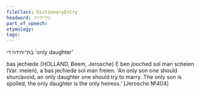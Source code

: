 ```yaml
---
fileClass: DictionaryEntry
headword: בת־יחידה
part_of_speech: 
etymology: 
tags: 
---
```

בת־יחידה
די
'only daughter'

bas jechiede {HOLLAND, Beem, Jerosche}
E ben jooched sol man scheien (Var. meien), a bas jechiede sol man freien.
'An only son one should shun/avoid, an only daughter one should try to marry. The only son is spoiled, the only daughter is the only heiress.' ]Jerosche №404]